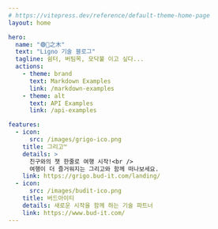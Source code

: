```yaml
---
# https://vitepress.dev/reference/default-theme-home-page
layout: home

hero:
  name: "🟢🔵之木"
  text: "Ligno 기술 블로그"
  tagline: 쉼터, 버팀목, 모닥불 이고 싶다...
  actions:
    - theme: brand
      text: Markdown Examples
      link: /markdown-examples
    - theme: alt
      text: API Examples
      link: /api-examples

features:
  - icon:
      src: /images/grigo-ico.png
    title: 그리고™
    details: >
      친구와의 챗 한줄로 여행 시작!<br />
      여행이 더 즐거워지는 그리고와 함께 떠나보세요.
    link: https://grigo.bud-it.com/landing/
  - icon:
      src: /images/budit-ico.png
    title: 버드아이티
    details: 새로운 시작을 함께 하는 기술 파트너
    link: https://www.bud-it.com/
---
```

